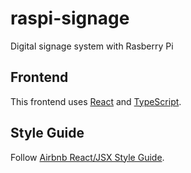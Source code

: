 # raspi-signage

Digital signage system with Rasberry Pi

## Frontend

This frontend uses [React](https://react.dev/) and [TypeScript](https://www.typescriptlang.org/).

## Style Guide

Follow [Airbnb React/JSX Style Guide](https://github.com/airbnb/javascript/blob/master/react/README.md).
